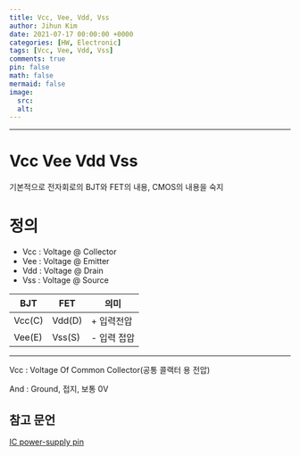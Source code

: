 ```yaml
---
title: Vcc, Vee, Vdd, Vss
author: Jihun Kim
date: 2021-07-17 00:00:00 +0000
categories: [HW, Electronic]
tags: [Vcc, Vee, Vdd, Vss]
comments: true
pin: false
math: false
mermaid: false
image:
  src:
  alt:
---
```

---

# Vcc Vee Vdd Vss

기본적으로 전자회로의 BJT와 FET의 내용, CMOS의 내용을 숙지

# 정의

- Vcc : Voltage @ Collector 
- Vee : Voltage @ Emitter
- Vdd : Voltage @ Drain
- Vss : Voltage @ Source


| BJT    | FET    | 의미        |
| ------ | ------ | ----------- |
| Vcc(C) | Vdd(D) | + 입력전압  |
| Vee(E) | Vss(S) | - 입력 접압 |



----

Vcc : Voltage Of Common Collector(공통 콜랙터 용 전압)

And : Ground, 접지, 보통 0V



## 참고 문언

[IC power-supply pin](https://en.wikipedia.org/wiki/IC_power-supply_pin)